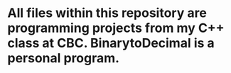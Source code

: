 # All files within this repository are programming projects from my C++ class at CBC. BinarytoDecimal is a personal program.
